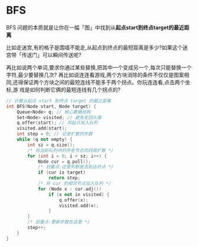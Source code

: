 # BFS

BFS 问题的本质就是让你在一幅「图」中找到从**起点start到终点target的最近距离**

比如走迷宫,有的格子是围墙不能走,从起点到终点的最短距离是多少?如果这个迷宫带「传送门」可以瞬间传送呢?

再比如说两个单词,要求你通过某些替换,把其中一个变成另一个,每次只能替换一个字符,最少要替换几次?
再比如说连连看游戏,两个方块消除的条件不仅仅是图案相同,还得保证两个方块之间的最短连线不能多于两个拐点。你玩连连看,点击两个坐标,游
戏是如何判断它俩的最短连线有几个拐点的?

```cpp
// 计算从起点 start 到终点 target 的最近距离
int BFS(Node start, Node target) {
	Queue<Node> q; // 核心数据结构
	Set<Node> visited; // 避免走回头路
	q.offer(start); // 将起点加入队列
	visited.add(start);
	int step = 0; // 记录扩散的步数
	while (q not empty) {
		int sz = q.size();
		/* 将当前队列中的所有节点向四周扩散 */
		for (int i = 0; i < sz; i++) {
			Node cur = q.poll();
			/* 划重点:这里判断是否到达终点 */
        	if (cur is target)
				return step;
			/* 将 cur 的相邻节点加入队列 */
			for (Node x : cur.adj())
				if (x not in visited) {
					q.offer(x);
					visited.add(x);
				}
		}
		/* 划重点:更新步数在这里 */
		step++;
	}
}
```

